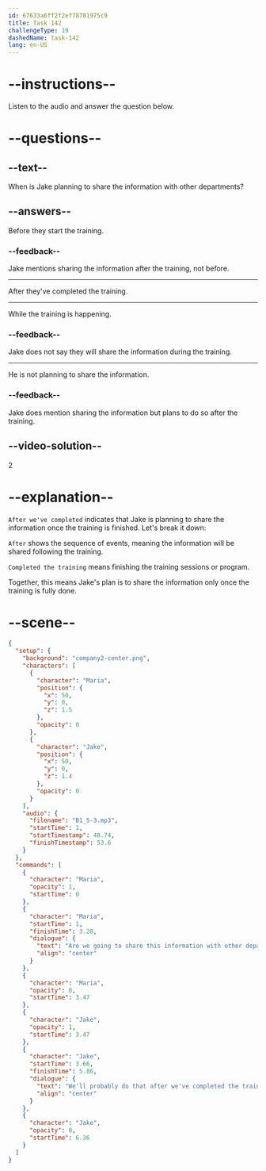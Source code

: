 ```yaml
---
id: 67633a6ff2f2ef78701975c9
title: Task 142
challengeType: 19
dashedName: task-142
lang: en-US
---
```

<!-- (audio) Maria: Are we going to share this information with other departments? Jake: We'll probably do that after we've completed the training. -->

# --instructions--

Listen to the audio and answer the question below.

# --questions--

## --text--

When is Jake planning to share the information with other departments?

## --answers--

Before they start the training.

### --feedback--

Jake mentions sharing the information after the training, not before.

---

After they've completed the training.

---

While the training is happening.

### --feedback--

Jake does not say they will share the information during the training.

---

He is not planning to share the information.

### --feedback--

Jake does mention sharing the information but plans to do so after the training.

## --video-solution--

2

# --explanation--

`After we've completed` indicates that Jake is planning to share the information once the training is finished. Let's break it down: 

`After` shows the sequence of events, meaning the information will be shared following the training.  

`Completed the training` means finishing the training sessions or program.

Together, this means Jake's plan is to share the information only once the training is fully done.

# --scene--

```json
{
  "setup": {
    "background": "company2-center.png",
    "characters": [
      {
        "character": "Maria",
        "position": {
          "x": 50,
          "y": 0,
          "z": 1.5
        },
        "opacity": 0
      },
      {
        "character": "Jake",
        "position": {
          "x": 50,
          "y": 0,
          "z": 1.4
        },
        "opacity": 0
      }
    ],
    "audio": {
      "filename": "B1_5-3.mp3",
      "startTime": 1,
      "startTimestamp": 48.74,
      "finishTimestamp": 53.6
    }
  },
  "commands": [
    {
      "character": "Maria",
      "opacity": 1,
      "startTime": 0
    },
    {
      "character": "Maria",
      "startTime": 1,
      "finishTime": 3.28,
      "dialogue": {
        "text": "Are we going to share this information with other departments?",
        "align": "center"
      }
    },
    {
      "character": "Maria",
      "opacity": 0,
      "startTime": 3.47
    },
    {
      "character": "Jake",
      "opacity": 1,
      "startTime": 3.47
    },
    {
      "character": "Jake",
      "startTime": 3.66,
      "finishTime": 5.86,
      "dialogue": {
        "text": "We'll probably do that after we've completed the training.",
        "align": "center"
      }
    },
    {
      "character": "Jake",
      "opacity": 0,
      "startTime": 6.36
    }
  ]
}
```

